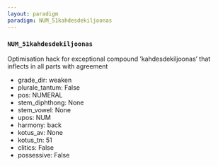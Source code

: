 ```yaml
---
layout: paradigm
paradigm: NUM_51kahdesdekiljoonas
---
```

### ` NUM_51kahdesdekiljoonas `

Optimisation hack for exceptional compound ’kahdesdekiljoonas’ that inflects in all parts with agreement
* grade_dir: weaken
* plurale_tantum: False
* pos: NUMERAL
* stem_diphthong: None
* stem_vowel: None
* upos: NUM
* harmony: back
* kotus_av: None
* kotus_tn: 51
* clitics: False
* possessive: False
